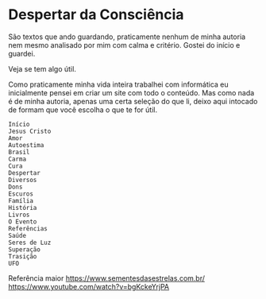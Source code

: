 # Despertar da Consciência

São textos que ando guardando, praticamente nenhum de minha autoria nem mesmo analisado por mim com calma e  critério.
Gostei do início e guardei.

Veja se tem algo útil. 

Como praticamente minha vida inteira trabalhei com informática eu inicialmente pensei em criar um site com todo o conteúdo. Mas como nada é de minha autoria, apenas uma certa seleção do que li, deixo aqui intocado de formam que você escolha o que te for útil.


	Início
	Jesus Cristo
	Amor
	Autoestima
	Brasil
	Carma
	Cura
	Despertar
	Diversos
	Dons
	Escuros
	Família
	História
	Livros
	O Evento
	Referências
	Saúde
	Seres de Luz
	Superação
	Trasição
	UFO



Referência maior
https://www.sementesdasestrelas.com.br/
https://www.youtube.com/watch?v=bgKckeYrjPA
